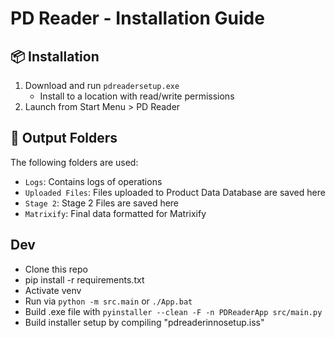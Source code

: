 # PD Reader - Installation Guide

## 📦 Installation
1. Download and run `pdreadersetup.exe`
    -   Install to a location with read/write permissions
2. Launch from Start Menu > PD Reader

## 📁 Output Folders
The following folders are used:
- `Logs`: Contains logs of operations
- `Uploaded Files`: Files uploaded to Product Data Database are saved here
- `Stage 2`: Stage 2 Files are saved here
- `Matrixify`: Final data formatted for Matrixify

## Dev
- Clone this repo
- pip install -r requirements.txt
- Activate venv
- Run via `python -m src.main` or `./App.bat`
- Build .exe file with `pyinstaller --clean -F -n PDReaderApp src/main.py`
- Build installer setup by compiling "pdreaderinnosetup.iss"